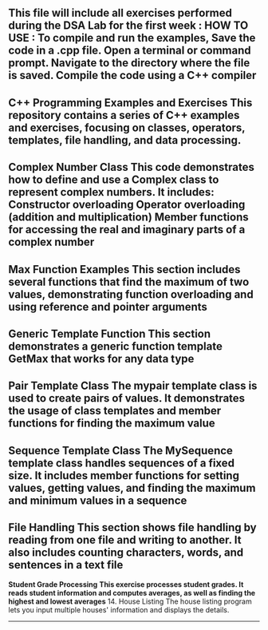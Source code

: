 This file will include all exercises performed during the DSA Lab for the first week : 
HOW TO USE : 
To compile and run the examples,
Save the code in a .cpp file.
Open a terminal or command prompt.
Navigate to the directory where the file is saved.
Compile the code using a C++ compiler
---------------------------------------------------------------------------------------------------
**C++ Programming Examples and Exercises**
This repository contains a series of C++ examples and exercises, focusing on classes, operators, templates, file handling, and data processing. 
---------------------------------------------------------------------------------------------------
Complex Number Class
This code demonstrates how to define and use a Complex class to represent complex numbers. It includes:
**Constructor overloading
Operator overloading (addition and multiplication)
Member functions for accessing the real and imaginary parts of a complex number**
---------------------------------------------------------------------------------------------------
Max Function Examples
This section includes several functions that find the maximum of two values, demonstrating function overloading and using reference and pointer arguments
---------------------------------------------------------------------------------------------------
Generic Template Function
This section demonstrates a generic function template GetMax that works for any data type
---------------------------------------------------------------------------------------------------
Pair Template Class
The mypair template class is used to create pairs of values. It demonstrates the usage of class templates and member functions for finding the maximum value
---------------------------------------------------------------------------------------------------
Sequence Template Class
The MySequence template class handles sequences of a fixed size. It includes member functions for setting values, getting values, and finding the maximum and minimum values in a sequence
---------------------------------------------------------------------------------------------------
File Handling
This section shows file handling by reading from one file and writing to another. It also includes counting characters, words, and sentences in a text file
---------------------------------------------------------------------------------------------------
**Student Grade Processing**
**This exercise processes student grades. It reads student information and computes averages, as well as finding the highest and lowest averages**
14. House Listing
The house listing program lets you input multiple houses' information and displays the details.

******
